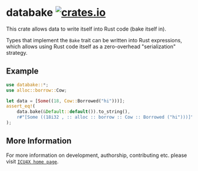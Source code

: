 # databake [![crates.io](https://img.shields.io/crates/v/databake)](https://crates.io/crates/databake)

This crate allows data to write itself into Rust code (bake itself in).

Types that implement the `Bake` trait can be written into Rust expressions,
which allows using Rust code itself as a zero-overhead "serialization" strategy.

## Example
```rust
use databake::*;
use alloc::borrow::Cow;

let data = [Some((18, Cow::Borrowed("hi")))];
assert_eq!(
    data.bake(&Default::default()).to_string(),
    r#"[Some ((18i32 , :: alloc :: borrow :: Cow :: Borrowed ("hi")))]"#,
);
```

## More Information

For more information on development, authorship, contributing etc. please visit [`ICU4X home page`](https://github.com/unicode-org/icu4x).
